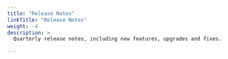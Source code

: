 ```yaml
---
title: "Release Notes"
linkTitle: "Release Notes"
weight: -4
description: >
  Quarterly release notes, including new features, upgrades and fixes.

---
```


